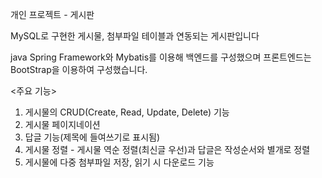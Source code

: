 개인 프로젝트 - 게시판

MySQL로 구현한 게시물, 첨부파일 테이블과 연동되는 게시판입니다

java Spring Framework와 Mybatis를 이용해 백엔드를 구성했으며 프론트엔드는 BootStrap을 이용하여 구성했습니다.

<주요 기능>

1. 게시물의 CRUD(Create, Read, Update, Delete) 기능
2. 게시물 페이지네이션
3. 답글 기능(제목에 들여쓰기로 표시됨)
4. 게시물 정렬 - 게시물 역순 정렬(최신글 우선)과 답글은 작성순서와 별개로 정렬
5. 게시물에 다중 첨부파일 저장, 읽기 시 다운로드 기능
